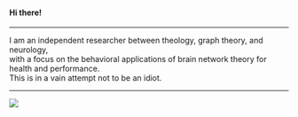 #### Hi there!
---
I am an independent researcher between theology, graph theory, and neurology,</br>
with a focus on the behavioral applications of brain network theory for health and performance.</br>
This is in a vain attempt not to be an idiot.</br>

---
<!-- [<img src="https://www.codewars.com/users/neuresthetics/badges/large">](https://www.codewars.com/users/neuresthetics) -->
[<img src="https://www.codewars.com/users/neuresthetics/badges/micro">](https://www.codewars.com/users/neuresthetics)
